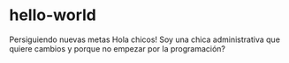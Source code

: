 # hello-world
Persiguiendo nuevas metas
Hola chicos! Soy una chica administrativa que quiere cambios y porque no empezar por la programación?
